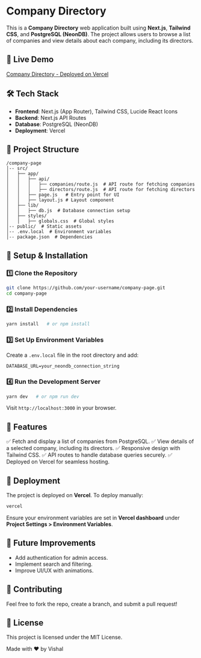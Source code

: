 # Company Directory

This is a **Company Directory** web application built using **Next.js**, **Tailwind CSS**, and **PostgreSQL (NeonDB)**. The project allows users to browse a list of companies and view details about each company, including its directors.

## 🚀 Live Demo
[Company Directory - Deployed on Vercel](https://company-git-main-vishals-projects-f27531e5.vercel.app/)

## 🛠 Tech Stack
- **Frontend**: Next.js (App Router), Tailwind CSS, Lucide React Icons
- **Backend**: Next.js API Routes
- **Database**: PostgreSQL (NeonDB)
- **Deployment**: Vercel

## 📂 Project Structure
```
/company-page
│-- src/
│   ├── app/
│   │   ├── api/
│   │   │   ├── companies/route.js  # API route for fetching companies
│   │   │   ├── directors/route.js  # API route for fetching directors
│   │   ├── page.js   # Entry point for UI
│   │   ├── layout.js # Layout component
│   ├── lib/
│   │   ├── db.js  # Database connection setup
│   ├── styles/
│   │   ├── globals.css  # Global styles
│-- public/  # Static assets
│-- .env.local  # Environment variables
│-- package.json  # Dependencies
```

## 💾 Setup & Installation

### 1️⃣ Clone the Repository
```sh
git clone https://github.com/your-username/company-page.git
cd company-page
```

### 2️⃣ Install Dependencies
```sh
yarn install   # or npm install
```

### 3️⃣ Set Up Environment Variables
Create a `.env.local` file in the root directory and add:
```
DATABASE_URL=your_neondb_connection_string
```

### 4️⃣ Run the Development Server
```sh
yarn dev   # or npm run dev
```
Visit `http://localhost:3000` in your browser.

## 🔧 Features
✅ Fetch and display a list of companies from PostgreSQL.
✅ View details of a selected company, including its directors.
✅ Responsive design with Tailwind CSS.
✅ API routes to handle database queries securely.
✅ Deployed on Vercel for seamless hosting.

## 🚀 Deployment
The project is deployed on **Vercel**. To deploy manually:
```sh
vercel
```
Ensure your environment variables are set in **Vercel dashboard** under **Project Settings > Environment Variables**.

## 📌 Future Improvements
- Add authentication for admin access.
- Implement search and filtering.
- Improve UI/UX with animations.

## 🤝 Contributing
Feel free to fork the repo, create a branch, and submit a pull request!

## 📜 License
This project is licensed under the MIT License.

Made with ❤️ by Vishal
